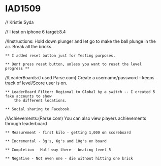 # IAD1509


// Kristie Syda

// I test on iphone 6 target:8.4



//Instructions: Hold down plunger and let go to make the ball plunge in the air. Break all the bricks. 

    ** I added reset button just for Testing purposes.

    ** Dont press reset button, unless you want to reset the level progress **


//LeaderBoards:(I used Parse.com) Create a username/password - keeps track of level/Score user is on.
        
    ** LeaderBoard Filter: Regional to Global by a switch -- I created 5 fake accounts to show 
        the different locations. 

    ** Social sharing to Facebook.


//Achievements:(Parse.com) You can also view players achievements through leaderboard

    ** Measurement - first kilo - getting 1,000 on scoreboard

    ** Incremental - 3g's, 6g's and 10g's on board

    ** Completion - Half way there - beating level 5

    ** Negative - Not even one - die without hitting one brick